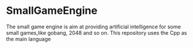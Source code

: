 # SmallGameEngine 
The small game engine is aim at providing artificial intelligence for some small games,like gobang, 2048 and so on.
This repository uses the Cpp as the main language
